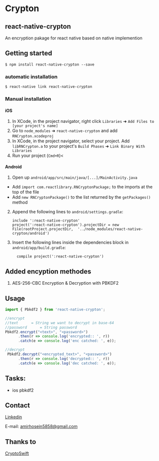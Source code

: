 
# Crypton

## react-native-crypton 
An encryption pakage for react native based on native implemention 



## Getting started

`$ npm install react-native-crypton --save`

### automatic installation

`$ react-native link react-native-crypton`

### Manual installation


#### iOS
1. In XCode, in the project navigator, right click `Libraries` ➜ `Add Files to [your project's name]`
2. Go to `node_modules` ➜ `react-native-crypton` and add `RNCrypton.xcodeproj`
3. In XCode, in the project navigator, select your project. Add `libRNCrypton.a` to your project's `Build Phases` ➜ `Link Binary With Libraries`
4. Run your project (`Cmd+R`)<

#### Android

1. Open up `android/app/src/main/java/[...]/MainActivity.java`
  - Add `import com.reactlibrary.RNCryptonPackage;` to the imports at the top of the file
  - Add `new RNCryptonPackage()` to the list returned by the `getPackages()` method
2. Append the following lines to `android/settings.gradle`:
  	```
  	include ':react-native-crypton'
  	project(':react-native-crypton').projectDir = new File(rootProject.projectDir, 	'../node_modules/react-native-crypton/android')
  	```
3. Insert the following lines inside the dependencies block in `android/app/build.gradle`:
  	```
      compile project(':react-native-crypton')
  	```

<!-- #### Windows
[Read it! :D](https://github.com/ReactWindows/react-native)

1. In Visual Studio add the `RNCrypton.sln` in `node_modules/react-native-crypton/windows/RNCrypton.sln` folder to their solution, reference from their app.
2. Open up your `MainPage.cs` app
  - Add `using Crypton.RNCrypton;` to the usings at the top of the file
  - Add `new RNCryptonPackage()` to the `List<IReactPackage>` returned by the `Packages` method -->
## Added encyption methodes
1. AES-256-CBC Encryption & Decryption with PBKDF2


<!-- ## Added hash methodes android only just now (will be update soon)
1. MD5
2. SHA-1
3. SHA-224
4. SHA-256
5. SHA-384
6. SHA-512 -->

## Usage
```javascript
import { Pbkdf2 } from 'react-native-crypton';

//encrypt
//text 		= String we want to decrypt in base-64
//password		= String password
Pbkdf2.encrypt("<text>", "<password>")
      .then(r => console.log('encrypted:: ', r))
      .catch(e => console.log('enc catched: ', e));

//decrypt
 Pbkdf2.decrypt("<encrypted_text>", "<password>")
      .then(r => console.log('decrypted:: ', r))
      .catch(e => console.log('dec catched: ', e));


```

## Tasks:
- ios pbkdf2 

## Contact
[Linkedin](https://www.linkedin.com/in/amirhuusein/)

E-mail: amirhosein5858@gmail.com
  
## Thanks to
[CryptoSwift](https://github.com/krzyzanowskim/CryptoSwift)